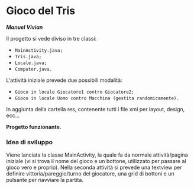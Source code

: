 # Gioco del Tris
***Manuel Vivian***


Il progetto si vede diviso in tre classi:
- `MainActivity.java;`
- `Tris.java;`
- `Locale.java;`
- `Computer.java.`


L'attività iniziale prevede due possibili modalità:
- `Gioco in locale Giocatore1 contro Giocatore2;`
- `Gioco in locale Uomo contro Macchina (gestita randomicamente).`


In aggiunta della cartella res, contenente tutti i file xml per layout, design, ecc...

**Progetto funzionante.**

### Idea di sviluppo
Viene lanciata la classe MainActivity, la quale fa da normale attività/pagina iniziale (vi si trova il nome del gioco e un bottone, utilizzato per passare al gioco vero e proprio).
Nella seconda attività si prevede una textview per definire vittoria/pareggio/turno del giocatore, una grid di bottoni e un pulsante per riavviare la partita.